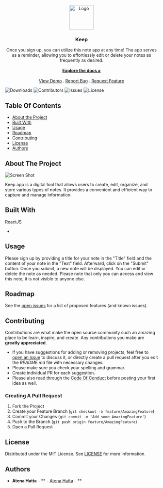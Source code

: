 <br/>
<p align="center">
  <a href="https://github.com/AtenaHatta/Keep">
    <img src="https://keep-five.vercel.app/" alt="Logo" width="80" height="80">
  </a>

  <h3 align="center">Keep</h3>

  <p align="center">
    Once you sign up, you can utilize this note app at any time! The app serves as a reminder, allowing you to effortlessly edit or delete your notes as frequently as desired.
    <br/>
    <br/>
    <a href="https://github.com/AtenaHatta/Keep"><strong>Explore the docs »</strong></a>
    <br/>
    <br/>
    <a href="https://github.com/AtenaHatta/Keep">View Demo</a>
    .
    <a href="https://github.com/AtenaHatta/Keep/issues">Report Bug</a>
    .
    <a href="https://github.com/AtenaHatta/Keep/issues">Request Feature</a>
  </p>
</p>

![Downloads](https://img.shields.io/github/downloads/AtenaHatta/Keep/total) ![Contributors](https://img.shields.io/github/contributors/AtenaHatta/Keep?color=dark-green) ![Issues](https://img.shields.io/github/issues/AtenaHatta/Keep) ![License](https://img.shields.io/github/license/AtenaHatta/Keep) 

## Table Of Contents

* [About the Project](#about-the-project)
* [Built With](#built-with)
* [Usage](#usage)
* [Roadmap](#roadmap)
* [Contributing](#contributing)
* [License](#license)
* [Authors](#authors)

## About The Project

![Screen Shot](https://keep-five.vercel.app/)

Keep app is a digital tool that allows users to create, edit, organize, and store various types of notes. It provides a convenient and efficient way to capture and manage information.

## Built With

ReactJS

* []()

## Usage

Please sign up by providing a title for your note in the "Title" field and the content of your note in the "Text" field. Afterward, click on the "Submit" button. Once you submit, a new note will be displayed. You can edit or delete the note as needed. Please note that only you can access and view this note; it is not visible to anyone else.

## Roadmap

See the [open issues](https://github.com/AtenaHatta/Keep/issues) for a list of proposed features (and known issues).

## Contributing

Contributions are what make the open source community such an amazing place to be learn, inspire, and create. Any contributions you make are **greatly appreciated**.
* If you have suggestions for adding or removing projects, feel free to [open an issue](https://github.com/AtenaHatta/Keep/issues/new) to discuss it, or directly create a pull request after you edit the *README.md* file with necessary changes.
* Please make sure you check your spelling and grammar.
* Create individual PR for each suggestion.
* Please also read through the [Code Of Conduct](https://github.com/AtenaHatta/Keep/blob/main/CODE_OF_CONDUCT.md) before posting your first idea as well.

### Creating A Pull Request

1. Fork the Project
2. Create your Feature Branch (`git checkout -b feature/AmazingFeature`)
3. Commit your Changes (`git commit -m 'Add some AmazingFeature'`)
4. Push to the Branch (`git push origin feature/AmazingFeature`)
5. Open a Pull Request

## License

Distributed under the MIT License. See [LICENSE](https://github.com/AtenaHatta/Keep/blob/main/LICENSE.md) for more information.

## Authors

* **Atena Hatta** - ** - [Atena Hatta](https://github.com/AtenaHatta) - **

